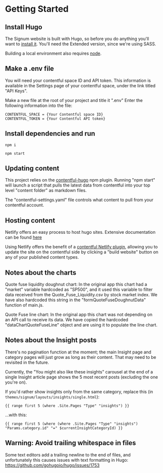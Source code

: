# Getting Started

## Install Hugo
The Signum website is built with Hugo, so before you do anything you'll want to [install it](https://gohugo.io/getting-started/installing/). You'll need the Extended version, since we're using SASS.

Building a local environment also requires [node](https://nodejs.org/en/download/).

## Make a .env file

You will need your contentful space ID and API token. This information is available in the Settings page of your contentful space, under the link titled "API Keys".

Make a new file at the root of your project and title it ".env"
Enter the following information into the file:

```
CONTENTFUL_SPACE = {Your Contentful space ID}
CONTENTFUL_TOKEN = {Your Contentful API token}
```

## Install dependencies and run

```
npm i
```
```
npm start
```

## Updating content

This project relies on the [contentful-hugo](https://www.npmjs.com/package/contentful-hugo) npm plugin. Running "npm start" will launch a script that pulls the latest data from contentful into your top level "content folder" as markdown files.

The "contentful-settings.yaml" file controls what content to pull from your contentful account.

## Hosting content

Netlify offers an easy process to host hugo sites. Extensive documentation can be found [here](https://gohugo.io/hosting-and-deployment/hosting-on-netlify/)

Using Netlify offers the benefit of a [contentful Netlify plugin](https://www.contentful.com/developers/docs/extensibility/apps/netlify), allowing you to update the site on the contentful side by clicking a "build website" button on any of your published content types.

## Notes about the charts

Quote fuse liquidity doughnut chart: In the original app this chart had a "market" variable hardcoded as "SP500", and it used this variable to filter data received from the Quote_Fuse_Liquidity.csv by stock market index. We have also hardcoded this string in the "formQuoteFuseDoughnutData" function of main.js.

Quote Fuse line chart: In the original app this chart was not depending on an API call to receive its data. We have copied the hardcoded "dataChartQuoteFuseLine" object and are using it to populate the line chart.

## Notes about the Insight posts
There's no pagination function at the moment; the main Insight page and category pages will just grow as long as their content. That may need to be revisited in the future.

Currently, the "You might also like these insights" carousel at the end of a single Insight article page shows the 5 most recent posts (excluding the one you're on).

If you'd rather show insights only from the same category, replace this (in `themes/signum/layouts/insights/single.html`):
```
{{ range first 5 (where .Site.Pages "Type" "insights") }}
```
...with this:
```
{{ range first 5 (where (where .Site.Pages "Type" "insights")  "Params.category.id" "=" $currentInsightCategoryId) }}
```

## Warning: Avoid trailing whitespace in files
Some text editors add a trailing newline to the end of files, and unfortunately this causes issues with text formatting in Hugo:
https://github.com/gohugoio/hugo/issues/1753
